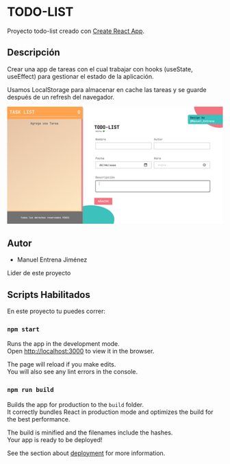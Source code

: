 # TODO-LIST

Proyecto todo-list creado con [Create React App](https://github.com/facebook/create-react-app).

## Descripción

Crear una app de tareas con el cual trabajar con hooks (useState, useEffect) para gestionar el estado de la aplicación.

Usamos LocalStorage para almacenar en cache las tareas y se guarde después de un refresh del navegador.

![imagen_del_proyecto](src/resources/img/img.png)

## Autor

- Manuel Entrena Jiménez

Lider de este proyecto

## Scripts Habilitados

En este proyecto tu puedes correr:

### `npm start`

Runs the app in the development mode.\
Open [http://localhost:3000](http://localhost:3000) to view it in the browser.

The page will reload if you make edits.\
You will also see any lint errors in the console.

### `npm run build`

Builds the app for production to the `build` folder.\
It correctly bundles React in production mode and optimizes the build for the best performance.

The build is minified and the filenames include the hashes.\
Your app is ready to be deployed!

See the section about [deployment](https://facebook.github.io/create-react-app/docs/deployment) for more information.
